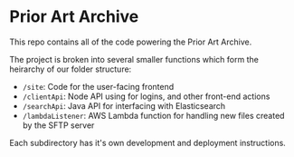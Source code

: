 # Prior Art Archive

This repo contains all of the code powering the Prior Art Archive.

The project is broken into several smaller functions which form the heirarchy of our folder structure:

- `/site`: Code for the user-facing frontend
- `/clientApi`: Node API using for logins, and other front-end actions
- `/searchApi`: Java API for interfacing with Elasticsearch
- `/lambdaListener`: AWS Lambda function for handling new files created by the SFTP server

Each subdirectory has it's own development and deployment instructions. 